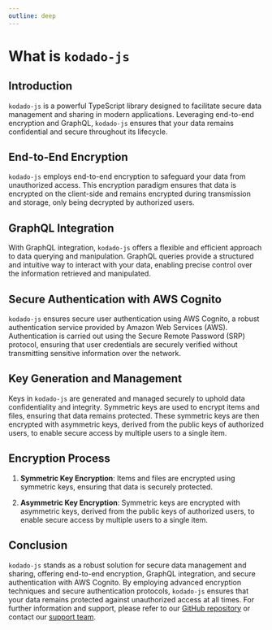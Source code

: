 ```yaml
---
outline: deep
---
```


# What is `kodado-js`

## Introduction

`kodado-js` is a powerful TypeScript library designed to facilitate secure data management and sharing in modern applications. Leveraging end-to-end encryption and GraphQL, `kodado-js` ensures that your data remains confidential and secure throughout its lifecycle.

## End-to-End Encryption

`kodado-js` employs end-to-end encryption to safeguard your data from unauthorized access. This encryption paradigm ensures that data is encrypted on the client-side and remains encrypted during transmission and storage, only being decrypted by authorized users.

## GraphQL Integration

With GraphQL integration, `kodado-js` offers a flexible and efficient approach to data querying and manipulation. GraphQL queries provide a structured and intuitive way to interact with your data, enabling precise control over the information retrieved and manipulated.

## Secure Authentication with AWS Cognito

`kodado-js` ensures secure user authentication using AWS Cognito, a robust authentication service provided by Amazon Web Services (AWS). Authentication is carried out using the Secure Remote Password (SRP) protocol, ensuring that user credentials are securely verified without transmitting sensitive information over the network.

## Key Generation and Management

Keys in `kodado-js` are generated and managed securely to uphold data confidentiality and integrity. Symmetric keys are used to encrypt items and files, ensuring that data remains protected. These symmetric keys are then encrypted with asymmetric keys, derived from the public keys of authorized users, to enable secure access by multiple users to a single item.

## Encryption Process

1. **Symmetric Key Encryption**: Items and files are encrypted using symmetric keys, ensuring that data is securely protected.

2. **Asymmetric Key Encryption**: Symmetric keys are encrypted with asymmetric keys, derived from the public keys of authorized users, to enable secure access by multiple users to a single item.

## Conclusion

`kodado-js` stands as a robust solution for secure data management and sharing, offering end-to-end encryption, GraphQL integration, and secure authentication with AWS Cognito. By employing advanced encryption techniques and secure authentication protocols, `kodado-js` ensures that your data remains protected against unauthorized access at all times. For further information and support, please refer to our [GitHub repository](https://github.com/kodado/kodado-js) or contact our [support team](mailto:support@kodado.com).
